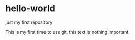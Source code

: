 # hello-world
just my first repository

This is my first time to use git.
this text is nothing important.
